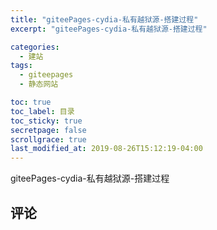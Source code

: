 ```yaml
---
title: "giteePages-cydia-私有越狱源-搭建过程"
excerpt: "giteePages-cydia-私有越狱源-搭建过程"

categories:
  - 建站
tags:
  - giteepages
  - 静态网站

toc: true
toc_label: 目录
toc_sticky: true
secretpage: false
scrollgrace: true
last_modified_at: 2019-08-26T15:12:19-04:00
---
```


giteePages-cydia-私有越狱源-搭建过程





## 评论





